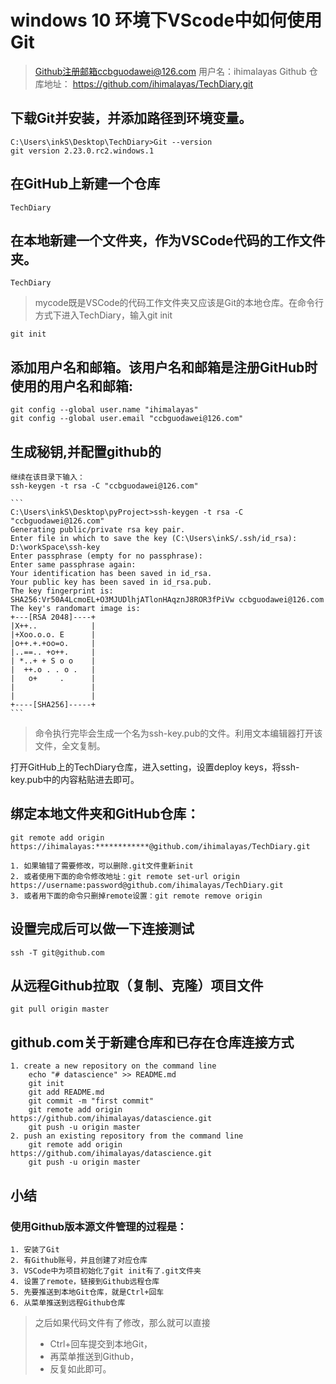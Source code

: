 # windows 10 环境下VScode中如何使用Git

> Github注册邮箱ccbguodawei@126.com
> 用户名：ihimalayas
> Github 仓库地址： https://github.com/ihimalayas/TechDiary.git

## 下载Git并安装，并添加路径到环境变量。

    C:\Users\inkS\Desktop\TechDiary>Git --version
    git version 2.23.0.rc2.windows.1

## 在GitHub上新建一个仓库

    TechDiary

## 在本地新建一个文件夹，作为VSCode代码的工作文件夹。

    TechDiary
> mycode既是VSCode的代码工作文件夹又应该是Git的本地仓库。在命令行方式下进入TechDiary，输入git init

    git init

## 添加用户名和邮箱。该用户名和邮箱是注册GitHub时使用的用户名和邮箱:

    git config --global user.name "ihimalayas"
    git config --global user.email "ccbguodawei@126.com"

## 生成秘钥,并配置github的

    继续在该目录下输入：
    ssh-keygen -t rsa -C "ccbguodawei@126.com"

    ```
    C:\Users\inkS\Desktop\pyProject>ssh-keygen -t rsa -C "ccbguodawei@126.com"
    Generating public/private rsa key pair.
    Enter file in which to save the key (C:\Users\inkS/.ssh/id_rsa): D:\workSpace\ssh-key
    Enter passphrase (empty for no passphrase):
    Enter same passphrase again:
    Your identification has been saved in id_rsa.
    Your public key has been saved in id_rsa.pub.
    The key fingerprint is:
    SHA256:Vr50A4LcmoEL+O3MJUDlhjATlonHAqznJ8ROR3fPiVw ccbguodawei@126.com
    The key's randomart image is:
    +---[RSA 2048]----+
    |X++..            |
    |+Xoo.o.o. E      |
    |o++.+.+oo=o.     |
    |..==.. +o++.     |
    | *..+ + S o o    |
    |  ++.o . . o .   |
    |   o+     .      |
    |                 |
    |                 |
    +----[SHA256]-----+
    ```

> 命令执行完毕会生成一个名为ssh-key.pub的文件。利用文本编辑器打开该文件，全文复制。

打开GitHub上的TechDiary仓库，进入setting，设置deploy keys，将ssh-key.pub中的内容粘贴进去即可。

## 绑定本地文件夹和GitHub仓库：

    git remote add origin https://ihimalayas:************@github.com/ihimalayas/TechDiary.git

    1. 如果输错了需要修改，可以删除.git文件重新init
    2. 或者使用下面的命令修改地址：git remote set-url origin https://username:password@github.com/ihimalayas/TechDiary.git
    3. 或者用下面的命令只删掉remote设置：git remote remove origin

## 设置完成后可以做一下连接测试

    ssh -T git@github.com

## 从远程Github拉取（复制、克隆）项目文件

    git pull origin master

## github.com关于新建仓库和已存在仓库连接方式

    1. create a new repository on the command line
        echo "# datascience" >> README.md
        git init
        git add README.md
        git commit -m "first commit"
        git remote add origin https://github.com/ihimalayas/datascience.git
        git push -u origin master
    2. push an existing repository from the command line
        git remote add origin https://github.com/ihimalayas/datascience.git
        git push -u origin master

## 小结

### 使用Github版本源文件管理的过程是：

    1. 安装了Git
    2. 有Github账号，并且创建了对应仓库
    3. VSCode中为项目初始化了git init有了.git文件夹
    4. 设置了remote，链接到Github远程仓库
    5. 先要推送到本地Git仓库，就是Ctrl+回车
    6. 从菜单推送到远程Github仓库

> 之后如果代码文件有了修改，那么就可以直接
>
> - Ctrl+回车提交到本地Git，
> - 再菜单推送到Github，
> - 反复如此即可。
